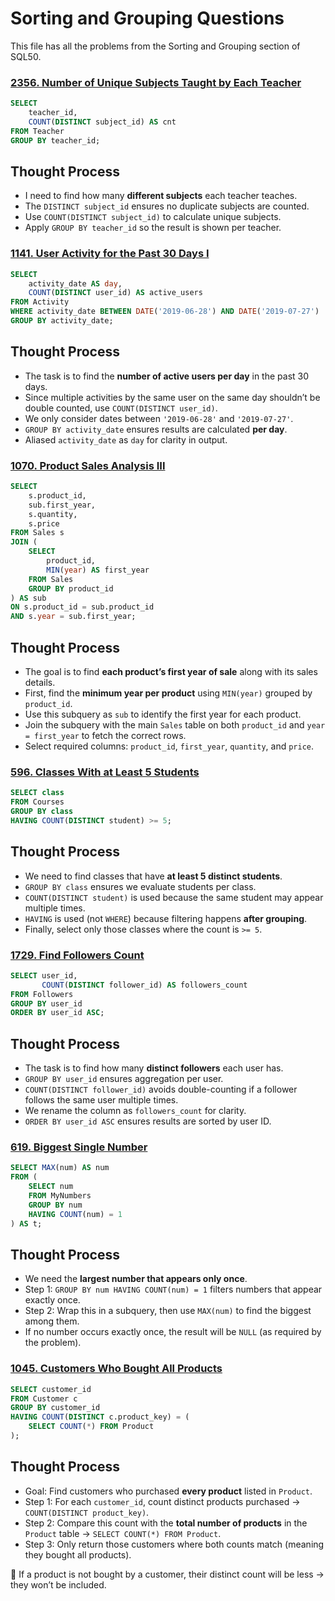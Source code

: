 # Sorting and Grouping Questions

This file has all the problems from the Sorting and Grouping section of SQL50. 

### [2356. Number of Unique Subjects Taught by Each Teacher](https://leetcode.com/problems/number-of-unique-subjects-taught-by-each-teacher/?envType=study-plan-v2&envId=top-sql-50)

```sql
SELECT 
    teacher_id, 
    COUNT(DISTINCT subject_id) AS cnt 
FROM Teacher 
GROUP BY teacher_id;
```
## Thought Process
- I need to find how many **different subjects** each teacher teaches.  
- The `DISTINCT subject_id` ensures no duplicate subjects are counted.  
- Use `COUNT(DISTINCT subject_id)` to calculate unique subjects.  
- Apply `GROUP BY teacher_id` so the result is shown per teacher.

### [1141. User Activity for the Past 30 Days I](https://leetcode.com/problems/user-activity-for-the-past-30-days-i/?envType=study-plan-v2&envId=top-sql-50)

```sql
SELECT 
    activity_date AS day,
    COUNT(DISTINCT user_id) AS active_users
FROM Activity
WHERE activity_date BETWEEN DATE('2019-06-28') AND DATE('2019-07-27')
GROUP BY activity_date;
```
## Thought Process
- The task is to find the **number of active users per day** in the past 30 days.  
- Since multiple activities by the same user on the same day shouldn’t be double counted, use `COUNT(DISTINCT user_id)`.  
- We only consider dates between `'2019-06-28'` and `'2019-07-27'`.  
- `GROUP BY activity_date` ensures results are calculated **per day**.  
- Aliased `activity_date` as `day` for clarity in output.

### [1070. Product Sales Analysis III](https://leetcode.com/problems/product-sales-analysis-iii/description/?envType=study-plan-v2&envId=top-sql-50)

```sql
SELECT 
    s.product_id, 
    sub.first_year, 
    s.quantity, 
    s.price 
FROM Sales s
JOIN (
    SELECT 
        product_id, 
        MIN(year) AS first_year 
    FROM Sales 
    GROUP BY product_id
) AS sub
ON s.product_id = sub.product_id 
AND s.year = sub.first_year;
```
## Thought Process
- The goal is to find **each product’s first year of sale** along with its sales details.  
- First, find the **minimum year per product** using `MIN(year)` grouped by `product_id`.  
- Use this subquery as `sub` to identify the first year for each product.  
- Join the subquery with the main `Sales` table on both `product_id` and `year = first_year` to fetch the correct rows.  
- Select required columns: `product_id`, `first_year`, `quantity`, and `price`.

### [596. Classes With at Least 5 Students](https://leetcode.com/problems/classes-with-at-least-5-students/description/?envType=study-plan-v2&envId=top-sql-50)

```sql
SELECT class 
FROM Courses 
GROUP BY class
HAVING COUNT(DISTINCT student) >= 5;
```
## Thought Process
- We need to find classes that have **at least 5 distinct students**.  
- `GROUP BY class` ensures we evaluate students per class.  
- `COUNT(DISTINCT student)` is used because the same student may appear multiple times.  
- `HAVING` is used (not `WHERE`) because filtering happens **after grouping**.  
- Finally, select only those classes where the count is `>= 5`.

### [1729. Find Followers Count](https://leetcode.com/problems/find-followers-count/description/?envType=study-plan-v2&envId=top-sql-50)

```sql
SELECT user_id, 
       COUNT(DISTINCT follower_id) AS followers_count 
FROM Followers
GROUP BY user_id 
ORDER BY user_id ASC;
```
## Thought Process
- The task is to find how many **distinct followers** each user has.  
- `GROUP BY user_id` ensures aggregation per user.  
- `COUNT(DISTINCT follower_id)` avoids double-counting if a follower follows the same user multiple times.  
- We rename the column as `followers_count` for clarity.  
- `ORDER BY user_id ASC` ensures results are sorted by user ID.

### [619. Biggest Single Number](https://leetcode.com/problems/biggest-single-number/description/?envType=study-plan-v2&envId=top-sql-50)

```sql
SELECT MAX(num) AS num
FROM (
    SELECT num
    FROM MyNumbers
    GROUP BY num
    HAVING COUNT(num) = 1
) AS t;
```
## Thought Process
- We need the **largest number that appears only once**.  
- Step 1: `GROUP BY num HAVING COUNT(num) = 1` filters numbers that appear exactly once.  
- Step 2: Wrap this in a subquery, then use `MAX(num)` to find the biggest among them.  
- If no number occurs exactly once, the result will be `NULL` (as required by the problem).  

### [1045. Customers Who Bought All Products](https://leetcode.com/problems/customers-who-bought-all-products/description/?envType=study-plan-v2&envId=top-sql-50)

```sql
SELECT customer_id
FROM Customer c
GROUP BY customer_id
HAVING COUNT(DISTINCT c.product_key) = (
    SELECT COUNT(*) FROM Product
);
```
## Thought Process
- Goal: Find customers who purchased **every product** listed in `Product`.  
- Step 1: For each `customer_id`, count distinct products purchased → `COUNT(DISTINCT product_key)`.  
- Step 2: Compare this count with the **total number of products** in the `Product` table → `SELECT COUNT(*) FROM Product`.  
- Step 3: Only return those customers where both counts match (meaning they bought all products).
  
📌 If a product is not bought by a customer, their distinct count will be less → they won’t be included.
